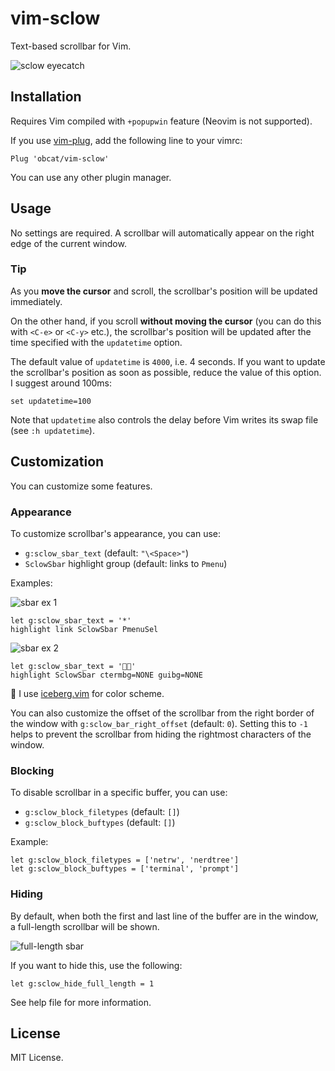 # vim-sclow

Text-based scrollbar for Vim.

![sclow eyecatch](https://i.gyazo.com/0e141446f04bf34ecdd3e55ee439a291.gif)


## Installation

Requires Vim compiled with `+popupwin` feature (Neovim is not supported).

If you use [vim-plug](https://github.com/junegunn/vim-plug), add the following
line to your vimrc:

```vim
Plug 'obcat/vim-sclow'
```

You can use any other plugin manager.


## Usage

No settings are required. A scrollbar will automatically appear on the right
edge of the current window.


### Tip

As you **move the cursor** and scroll, the scrollbar's position will be updated
immediately.

On the other hand, if you scroll **without moving the cursor** (you can do this
with `<C-e>` or `<C-y>` etc.), the scrollbar's position will be updated after
the time specified with the `updatetime` option.

The default value of `updatetime` is `4000`, i.e. 4 seconds. If you want to
update the scrollbar's position as soon as possible, reduce the value of this
option. I suggest around 100ms:

```vim
set updatetime=100
```

Note that `updatetime` also controls the delay before Vim writes its swap file
(see `:h updatetime`).


## Customization

You can customize some features.


### Appearance

To customize scrollbar's appearance, you can use:

* `g:sclow_sbar_text` (default: `"\<Space>"`)
* `SclowSbar` highlight group (default: links to `Pmenu`)

Examples:

![sbar ex 1](https://user-images.githubusercontent.com/64692680/100740863-bb3d0880-341c-11eb-950c-50350e256be6.png)

```vim
let g:sclow_sbar_text = '*'
highlight link SclowSbar PmenuSel
```

![sbar ex 2](https://user-images.githubusercontent.com/64692680/100744585-68198480-3421-11eb-9e5a-bd5398b7efa3.png)

```vim
let g:sclow_sbar_text = '👾👾'
highlight SclowSbar ctermbg=NONE guibg=NONE
```

📝 I use [iceberg.vim](https://github.com/cocopon/iceberg.vim) for color scheme.

You can also customize the offset of the scrollbar from the right border of the
window with `g:sclow_bar_right_offset` (default: `0`). Setting this to `-1`
helps to prevent the scrollbar from hiding the rightmost characters of the
window.

### Blocking

To disable scrollbar in a specific buffer, you can use:

* `g:sclow_block_filetypes` (default: `[]`)
* `g:sclow_block_buftypes` (default: `[]`)

Example:

```vim
let g:sclow_block_filetypes = ['netrw', 'nerdtree']
let g:sclow_block_buftypes = ['terminal', 'prompt']
```


### Hiding

By default, when both the first and last line of the buffer are in the window,
a full-length scrollbar will be shown.

![full-length sbar](https://user-images.githubusercontent.com/64692680/100746502-22aa8680-3424-11eb-9bc3-72d54295a36c.png)

If you want to hide this, use the following:

```vim
let g:sclow_hide_full_length = 1
```

See help file for more information.


## License

MIT License.
